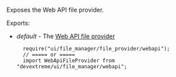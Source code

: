 Exposes the Web API file provider.

Exports:

- *default* - The [Web API file provider](/api-reference/10%20UI%20Widgets/dxFileManager/5%20File%20Providers/Web%20API '/Documentation/ApiReference/UI_Widgets/dxFileManager/File_Providers/Web_API/')

        require("ui/file_manager/file_provider/webapi");
        // ===== or =====
        import WebApiFileProvider from "devextreme/ui/file_manager/webapi";
